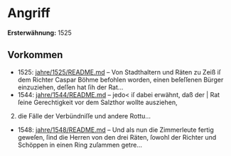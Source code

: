 # Angriff

**Ersterwähnung:** 1525

## Vorkommen
- 1525: [jahre/1525/README.md](../jahre/1525/README.md) – Von Stadthaltern und Räten zu Zeiß iſ dem Richter
Caspar Böhme befohlen worden, einen beſeſſenen Bürger
einzuziehen, deſſen hat ſih der Rat...
- 1544: [jahre/1544/README.md](../jahre/1544/README.md) – jedo< iſ dabei erwähnt, daß der |
Rat ſeine Gerechtigkeit vor dem Salzthor wollte ausziehen,

2) die Fälle der Verbündniſſe und andere Rottu...
- 1548: [jahre/1548/README.md](../jahre/1548/README.md) – Und als nun die Zimmerleute fertig geweſen, ſind die
Herren von den drei Räten, ſowohl der Richter und
Schöppen in einen Ring zuſammen getre...
